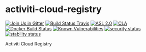 # activiti-cloud-registry

[![Join Us in Gitter](https://badges.gitter.im/Activiti/Activiti7.svg)](https://gitter.im/Activiti/Activiti7?utm_source=badge&utm_medium=badge&utm_campaign=pr-badge&utm_content=badge)
[![Build Status Travis](https://travis-ci.org/Activiti/activiti-cloud-registry.svg?branch=master)](https://travis-ci.org/Activiti/activiti-cloud-registry)
[![ASL 2.0](https://img.shields.io/hexpm/l/plug.svg)](https://github.com/Activiti/activiti-cloud-registry/blob/master/LICENSE.txt)
[![CLA](https://cla-assistant.io/readme/badge/Activiti/activiti-cloud-registry)](https://cla-assistant.io/Activiti/activiti-cloud-registry)
[![Docker Build Status](https://img.shields.io/docker/build/activiti/activiti-cloud-registry.svg)](https://hub.docker.com/r/activiti/activiti-cloud-registry)
[![Known Vulnerabilities](https://snyk.io/test/github/Activiti/activiti-cloud-registry/badge.svg)](https://snyk.io/test/github/Activiti/activiti-cloud-registry)
[![security status](https://www.meterian.com/badge/gh/Activiti/activiti-cloud-registry/security)](https://www.meterian.com/report/gh/Activiti/activiti-cloud-registry)
[![stability status](https://www.meterian.com/badge/gh/Activiti/activiti-cloud-registry/stability)](https://www.meterian.com/report/gh/Activiti/activiti-cloud-registry)

Activiti Cloud Registry
